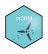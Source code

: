 
<!-- badges: start -->
<img src='images/hexSticker.png' align="left" height="139" />
<!-- badges: end -->
